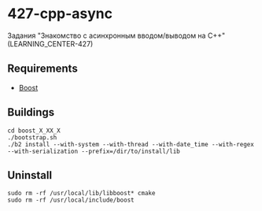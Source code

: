 # 427-cpp-async

Задания "Знакомство с асинхронным вводом/выводом на C++" (LEARNING_CENTER-427)

## Requirements
- [Boost](https://www.boost.org/users/download/)

## Buildings
```shell
cd boost_X_XX_X
./bootstrap.sh
./b2 install --with-system --with-thread --with-date_time --with-regex --with-serialization --prefix=/dir/to/install/lib
```

## Uninstall
```shell
sudo rm -rf /usr/local/lib/libboost* cmake
sudo rm -rf /usr/local/include/boost
```